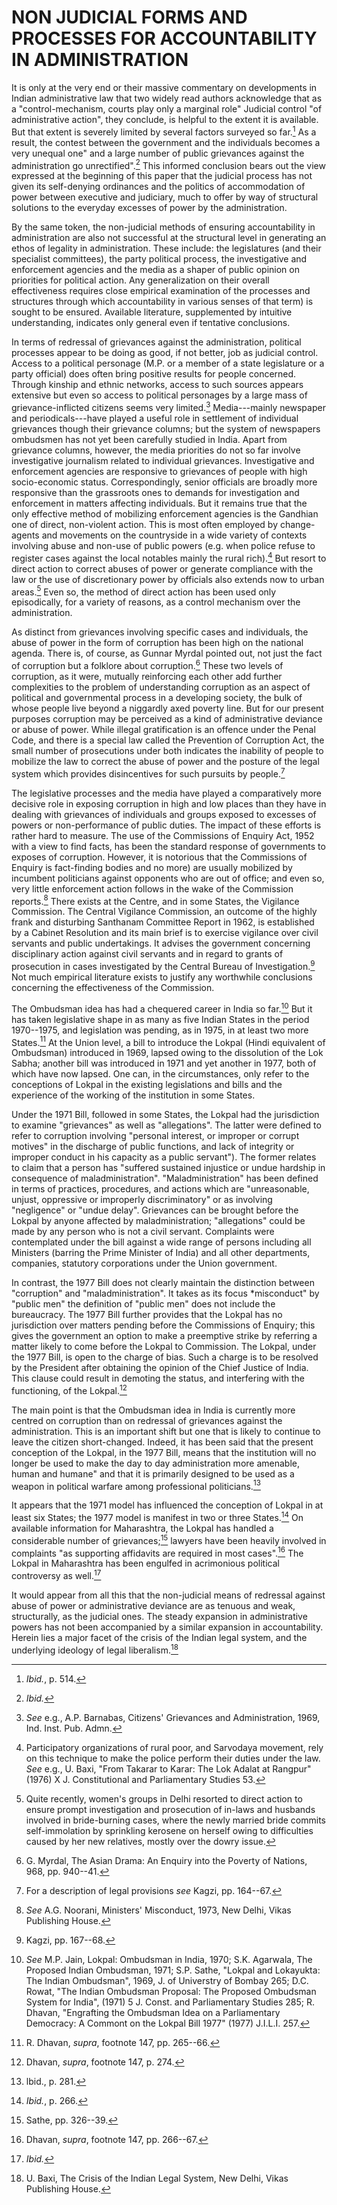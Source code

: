 # NON JUDICIAL FORMS AND PROCESSES FOR ACCOUNTABILITY IN ADMINISTRATION

It is only at the very end or their massive commentary on developments in Indian administrative law that two widely read authors acknowledge that as a "control-mechanism, courts play only a marginal role" Judicial control "of administrative action", they conclude, is helpful to the extent it is available. But that extent is severely limited by several factors surveyed so far.[^138] As a result, the contest between the government and the individuals becomes a very unequal one" and a large number of public grievances against the administration go unrectified".[^139] This informed conclusion bears out the view expressed at the beginning of this paper that the judicial process has not given its self-denying ordinances and the politics of accommodation of power between executive and judiciary, much to offer by way of structural solutions to the everyday excesses of power by the administration.

By the same token, the non-judicial methods of ensuring accountability in administration are also not successful at the structural level in generating an ethos of legality in administration. These include: the legislatures (and their specialist committees), the party political process, the investigative and enforcement agencies and the media as a shaper of public opinion on priorities for political action. Any generalization on their overall effectiveness requires close empirical examination of the processes and structures through which accountability in various senses of that term) is sought to be ensured. Available literature, supplemented by intuitive understanding, indicates only general even if tentative conclusions.

In terms of redressal of grievances against the administration, political processes appear to be doing as good, if not better, job as judicial control. Access to a political personage (M.P. or a member of a state legislature or a party official) does often bring positive results for people concerned. Through kinship and ethnic networks, access to such sources appears extensive but even so access to political personages by a large mass of grievance-inflicted citizens seems very limited.[^140] Media---mainly newspaper and periodicals---have played a useful role in settlement of individual grievances though their grievance columns; but the system of newspapers ombudsmen has not yet been carefully studied in India. Apart from grievance columns, however, the media priorities do not so far involve investigative journalism related to individual grievances. Investigative and enforcement agencies are responsive to grievances of people with high socio-economic status. Correspondingly, senior officials are broadly more responsive than the grassroots ones to demands for investigation and enforcement in matters affecting individuals. But it remains true that the only effective method of mobilizing enforcement agencies is the Gandhian one of direct, non-violent action. This is most often employed by change-agents and movements on the countryside in a wide variety of contexts involving abuse and non-use of public powers (e.g. when police refuse to register cases against the local notables mainly the rural rich).[^141] But resort to direct action to correct abuses of power or generate compliance with the law or the use of discretionary power by officials also extends now to urban areas.[^142] Even so, the method of direct action has been used only episodically, for a variety of reasons, as a control mechanism over the administration.

As distinct from grievances involving specific cases and individuals, the abuse of power in the form of corruption has been high on the national agenda. There is, of course, as Gunnar Myrdal pointed out, not just the fact of corruption but a folklore about corruption.[^143] These two levels of corruption, as it were, mutually reinforcing each other add further complexities to the problem of understanding corruption as an aspect of political and governmental process in a developing society, the bulk of whose people live beyond a niggardly axed poverty line. But for our present purposes corruption may be perceived as a kind of administrative deviance or abuse of power. While illegal gratification is an offence under the Penal Code, and there is a special law called the Prevention of Corruption Act, the small number of prosecutions under both indicates the inability of people to mobilize the law to correct the abuse of power and the posture of the legal system which provides disincentives for such pursuits by people.[^144]

The legislative processes and the media have played a comparatively more decisive role in exposing corruption in high and low places than they have in dealing with grievances of individuals and groups exposed to excesses of powers or non-performance of public duties. The impact of these efforts is rather hard to measure. The use of the Commissions of Enquiry Act, 1952 with a view to find facts, has been the standard response of governments to exposes of corruption. However, it is notorious that the Commissions of Enquiry is fact-finding bodies and no more) are usually mobilized by incumbent politicians against opponents who are out of office; and even so, very little enforcement action follows in the wake of the Commission reports.[^145] There exists at the Centre, and in some States, the Vigilance Commission. The Central Vigilance Commission, an outcome of the highly frank and disturbing Santhanam Committee Report in 1962, is established by a Cabinet Resolution and its main brief is to exercise vigilance over civil servants and public undertakings. It advises the government concerning disciplinary action against civil servants and in regard to grants of prosecution in cases investigated by the Central Bureau of Investigation.[^146] Not much empirical literature exists to justify any worthwhile conclusions concerning the effectiveness of the Commission.

The Ombudsman idea has had a chequered career in India so far.[^147] But it has taken legislative shape in as many as five Indian States in the period 1970--1975, and legislation was pending, as in 1975, in at least two more States.[^148] At the Union level, a bill to introduce the Lokpal (Hindi equivalent of Ombudsman) introduced in 1969, lapsed owing to the dissolution of the Lok Sabha; another bill was introduced in 1971 and yet another in 1977, both of which have now lapsed. One can, in the circumstances, only refer to the conceptions of Lokpal in the existing legislations and bills and the experience of the working of the institution in some States.

Under the 1971 Bill, followed in some States, the Lokpal had the jurisdiction to examine "grievances" as well as "allegations". The latter were defined to refer to corruption involving "personal interest, or improper or corrupt motives" in the discharge of public functions, and lack of integrity or improper conduct in his capacity as a public servant"). The former relates to claim that a person has "suffered sustained injustice or undue hardship in consequence of maladministration". "Maladministration" has been defined in terms of practices, procedures, and actions which are "unreasonable, unjust, oppressive or improperly discriminatory" or as involving "negligence" or "undue delay". Grievances can be brought before the Lokpal by anyone affected by maladministration; "allegations" could be made by any person who is not a civil servant. Complaints were contemplated under the bill against a wide range of persons including all Ministers (barring the Prime Minister of India) and all other departments, companies, statutory corporations under the Union government.

In contrast, the 1977 Bill does not clearly maintain the distinction between "corruption" and "maladministration". It takes as its focus *misconduct" by "public men" the definition of "public men" does not include the bureaucracy. The 1977 Bill further provides that the Lokpal has no jurisdiction over matters pending before the Commissions of Enquiry; this gives the government an option to make a preemptive strike by referring a matter likely to come before the Lokpal to Commission. The Lokpal, under the 1977 Bill, is open to the charge of bias. Such a charge is to be resolved by the President after obtaining the opinion of the Chief Justice of India. This clause could result in demoting the status, and interfering with the functioning, of the Lokpal.[^149]

The main point is that the Ombudsman idea in India is currently more centred on corruption than on redressal of grievances against the administration. This is an important shift but one that is likely to continue to leave the citizen short-changed. Indeed, it has been said that the present conception of the Lokpal, in the 1977 Bill, means that the institution will no longer be used to make the day to day administration more amenable, human and humane" and that it is primarily designed to be used as a weapon in political warfare among professional politicians.[^150]

It appears that the 1971 model has influenced the conception of Lokpal in at least six States; the 1977 model is manifest in two or three States.[^151] On available information for Maharashtra, the Lokpal has handled a considerable number of grievances;[^152] lawyers have been heavily involved in complaints "as supporting affidavits are required in most cases".[^153] The Lokpal in Maharashtra has been engulfed in acrimonious political controversy as well.[^154]

It would appear from all this that the non-judicial means of redressal against abuse of power or administrative deviance are as tenuous and weak, structurally, as the judicial ones. The steady expansion in administrative powers has not been accompanied by a similar expansion in accountability. Herein lies a major facet of the crisis of the Indian legal system, and the underlying ideology of legal liberalism.[^155]


[^138]: _Ibid._, p. 514.

[^139]: _Ibid._

[^140]: _See_ e.g., A.P. Barnabas, Citizens' Grievances and Administration, 1969, Ind. Inst. Pub. Admn.

[^141]: Participatory organizations of rural poor, and Sarvodaya movement, rely on this technique to make the police perform their duties under the law. _See_ e.g., U. Baxi, "From Takarar to Karar: The Lok Adalat at Rangpur" (1976) X J. Constitutional and Parliamentary Studies 53.

[^142]: Quite recently, women's groups in Delhi resorted to direct action to ensure prompt investigation and prosecution of in-laws and husbands involved in bride-burning cases, where the newly married bride commits self-immolation by sprinkling kerosene on herself owing to difficulties caused by her new relatives, mostly over the dowry issue.

[^143]: G. Myrdal, The Asian Drama: An Enquiry into the Poverty of Nations, 968, pp. 940--41.

[^144]: For a description of legal provisions _see_ Kagzi, pp. 164--67.

[^145]: _See_ A.G. Noorani, Ministers' Misconduct, 1973, New Delhi, Vikas Publishing House.

[^146]: Kagzi, pp. 167--68.

[^147]: _See_ M.P. Jain, Lokpal: Ombudsman in India, 1970; S.K. Agarwala, The Proposed Indian Ombudsman, 1971; S.P. Sathe, "Lokpal and Lokayukta: The Indian Ombudsman", 1969, J. of Universtry of Bombay 265; D.C. Rowat, "The Indian Ombudsman Proposal: The Proposed Ombudsman System for India", (1971) 5 J. Const. and Parliamentary Studies 285; R. Dhavan, "Engrafting the Ombudsman Idea on a Parliamentary Democracy: A Commont on the Lokpal Bill 1977" (1977) J.I.L.I. 257.

[^148]: R. Dhavan, _supra_, footnote 147, pp. 265--66.

[^149]: Dhavan, _supra_, footnote 147, p. 274.

[^150]: lbid., p. 281.

[^151]: _Ibid._, p. 266.

[^152]: Sathe, pp. 326--39.

[^153]: Dhavan, _supra_, footnote 147, pp. 266--67.

[^154]: _Ibid._

[^155]: U. Baxi, The Crisis of the Indian Legal System, New Delhi, Vikas Publishing House.

